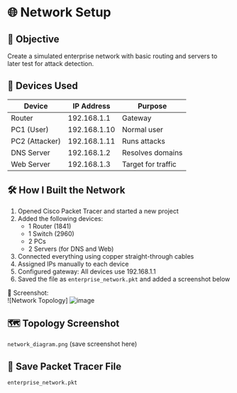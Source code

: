 # 🌐 Network Setup

## 🎯 Objective
Create a simulated enterprise network with basic routing and servers to later test for attack detection.

## 🧱 Devices Used

| Device         | IP Address     | Purpose         |
|----------------|----------------|-----------------|
| Router         | 192.168.1.1     | Gateway          |
| PC1 (User)     | 192.168.1.10    | Normal user      |
| PC2 (Attacker) | 192.168.1.11    | Runs attacks     |
| DNS Server     | 192.168.1.2     | Resolves domains |
| Web Server     | 192.168.1.3     | Target for traffic|


## 🛠️ How I Built the Network

1. Opened Cisco Packet Tracer and started a new project
2. Added the following devices:
   - 1 Router (1841)
   - 1 Switch (2960)
   - 2 PCs
   - 2 Servers (for DNS and Web)
3. Connected everything using copper straight-through cables
4. Assigned IPs manually to each device
5. Configured gateway: All devices use 192.168.1.1
6. Saved the file as `enterprise_network.pkt` and added a screenshot below

📸 Screenshot:  
![Network Topology]
![image](https://github.com/user-attachments/assets/306da64a-f17b-4eeb-bd32-b8af4ea42b50)



## 🗺️ Topology Screenshot
`network_diagram.png` (save screenshot here)

## 📂 Save Packet Tracer File
`enterprise_network.pkt`

